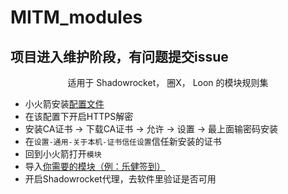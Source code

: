 # MITM_modules
## 项目进入维护阶段，有问题提交issue
<center>适用于 Shadowrocket， 圈X， Loon 的模块规则集</center>


- 小火箭安装[配置文件](https://whatshub.top/config/shadowrocket_basic.conf)
- 在该配置下开启HTTPS解密
- 安装CA证书 -> 下载CA证书 -> 允许 -> 设置 -> 最上面输密码安装
- 在`设置-通用-关于本机-证书信任设置`信任新安装的证书
- 回到小火箭打开`模块`
- 导入[你需要的模块（例：乐健签到）](https://blingcc.eu.org/legym.module)
- 开启Shadowrocket代理，去软件里验证是否可用
